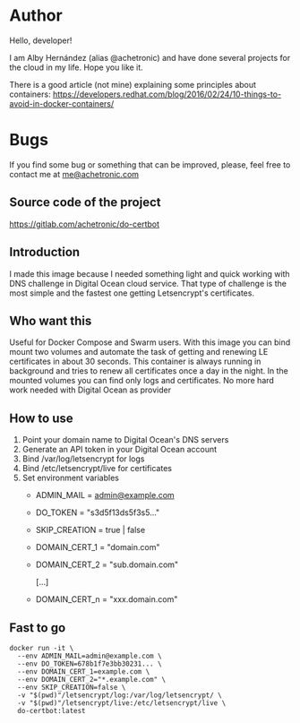 # Author

Hello, developer!

I am Alby Hernández (alias @achetronic) and have done several projects for the cloud in my life. Hope you like it.

There is a good article (not mine) explaining some principles about containers: https://developers.redhat.com/blog/2016/02/24/10-things-to-avoid-in-docker-containers/

# Bugs

If you find some bug or something that can be improved, please, feel free to contact me at me@achetronic.com

## Source code of the project
https://gitlab.com/achetronic/do-certbot

## Introduction
I made this image because I needed something light and quick working with DNS challenge 
in Digital Ocean cloud service. That type of challenge is the most simple and the fastest one getting 
Letsencrypt's certificates.

## Who want this
Useful for Docker Compose and Swarm users. With this image you can bind mount two volumes 
and automate the task of getting and renewing LE certificates in about 30 seconds.
This container is always running in background and tries to renew all certificates once a day in the night.
In the mounted volumes you can find only logs and certificates. No more hard work needed 
with Digital Ocean as provider

## How to use
1. Point your domain name to Digital Ocean's DNS servers
2. Generate an API token in your Digital Ocean account
3. Bind /var/log/letsencrypt for logs
4. Bind /etc/letsencrypt/live for certificates
5. Set environment variables
   * ADMIN_MAIL = admin@example.com
   * DO_TOKEN = "s3d5f13ds5f3s5..."
   * SKIP_CREATION = true | false
   * DOMAIN_CERT_1 = "domain.com"
   * DOMAIN_CERT_2 = "sub.domain.com"
   
     [...]

   * DOMAIN_CERT_n = "xxx.domain.com"


## Fast to go
```
docker run -it \
  --env ADMIN_MAIL=admin@example.com \
  --env DO_TOKEN=678b1f7e3bb30231... \
  --env DOMAIN_CERT_1=example.com \
  --env DOMAIN_CERT_2="*.example.com" \
  --env SKIP_CREATION=false \
  -v "$(pwd)"/letsencrypt/log:/var/log/letsencrypt/ \
  -v "$(pwd)"/letsencrypt/live:/etc/letsencrypt/live \
  do-certbot:latest 
```

